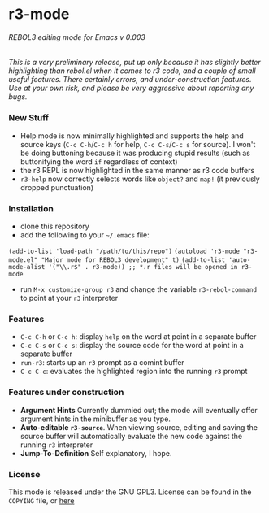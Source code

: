 # r3-mode
###### REBOL3 editing mode for Emacs v 0.003

*This is a very preliminary release, put up only because it has slightly better highlighting than rebol.el when it comes to r3 code, and a couple of small useful features. There certainly errors, and under-construction features. Use at your own risk, and please be very aggressive about reporting any bugs.*

### New Stuff

- Help mode is now minimally highlighted and supports the help and source keys (`C-c C-h`/`C-c h` for help, `C-c C-s`/`C-c s` for source). I won't be doing buttoning because it was producing stupid results (such as buttonifying the word `if` regardless of context)
- the r3 REPL is now highlighted in the same manner as r3 code buffers
- `r3-help` now correctly selects words like `object?` and `map!` (it previously dropped punctuation)

### Installation

- clone this repository
- add the following to your `~/.emacs` file:


`(add-to-list 'load-path "/path/to/this/repo")`
`(autoload 'r3-mode "r3-mode.el" "Major mode for REBOL3 development" t)`
`(add-to-list 'auto-mode-alist '("\\.r$" . r3-mode)) ;; *.r files will be opened in r3-mode`


- run `M-x customize-group r3` and change the variable `r3-rebol-command` to point at your `r3` interpreter

### Features

- `C-c C-h` or `C-c h`: display `help` on the word at point in a separate buffer
- `C-c C-s` or `C-c s`: display the source code for the word at point in a separate buffer
- `run-r3`: starts up an `r3` prompt as a comint buffer
- `C-c C-c`: evaluates the highlighted region into the running `r3` prompt

### Features under construction

- **Argument Hints** Currently dummied out; the mode will eventually offer argument hints in the minibuffer as you type.
- **Auto-editable `r3-source`**. When viewing source, editing and saving the source buffer will automatically evaluate the new code against the running `r3` interpreter
- **Jump-To-Definition** Self explanatory, I hope.

### License

This mode is released under the GNU GPL3. License can be found in the `COPYING` file, or [here](http://www.gnu.org/licenses/gpl-3.0.html)
